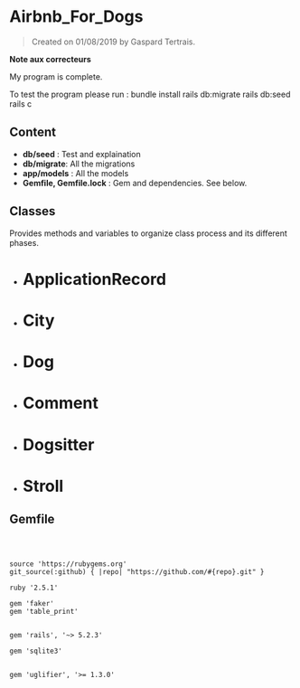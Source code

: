 # Airbnb_For_Dogs



>Created on 01/08/2019 by Gaspard Tertrais.



**Note aux correcteurs**

My program is complete.

To test the program please run :
bundle install
rails db:migrate
rails db:seed
rails c


## Content



- **db/seed** : Test and explaination
- **db/migrate**: All the migrations
- **app/models** : All the models
- **Gemfile, Gemfile.lock** : Gem and dependencies. See below.



## Classes



Provides methods and variables to organize class process and its different phases.



- # ApplicationRecord
- # City
- # Dog
- # Comment
- # Dogsitter
- # Stroll



## Gemfile



```



source 'https://rubygems.org'
git_source(:github) { |repo| "https://github.com/#{repo}.git" }

ruby '2.5.1'

gem 'faker'
gem 'table_print'


gem 'rails', '~> 5.2.3'

gem 'sqlite3'


gem 'uglifier', '>= 1.3.0'


